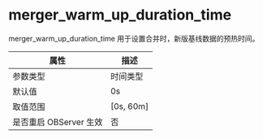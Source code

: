 merger_warm_up_duration_time 
=================================================

merger_warm_up_duration_time 用于设置合并时，新版基线数据的预热时间。


|      **属性**      |   **描述**    |
|------------------|-------------|
| 参数类型             | 时间类型        |
| 默认值              | 0s          |
| 取值范围             | \[0s, 60m\] |
| 是否重启 OBServer 生效 | 否           |



